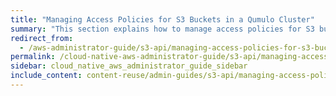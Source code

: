 ```yaml
---
title: "Managing Access Policies for S3 Buckets in a Qumulo Cluster"
summary: "This section explains how to manage access policies for S3 buckets in a Qumulo cluster."
redirect_from:
  - /aws-administrator-guide/s3-api/managing-access-policies-for-s3-buckets.html
permalink: /cloud-native-aws-administrator-guide/s3-api/managing-access-policies-for-s3-buckets.html
sidebar: cloud_native_aws_administrator_guide_sidebar
include_content: content-reuse/admin-guides/s3-api/managing-access-policies-for-s3-buckets.md
---
```


